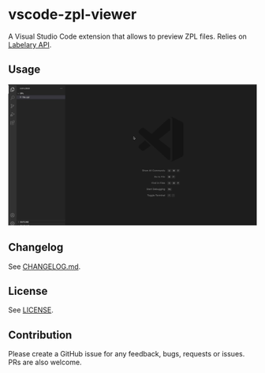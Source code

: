 # vscode-zpl-viewer

A Visual Studio Code extension that allows to preview ZPL files.
Relies on [Labelary API](http://labelary.com/service.html).

## Usage

![Usage](images/usage.gif)

## Changelog

See [CHANGELOG.md](CHANGELOG.md).

## License

See [LICENSE](LICENSE).

## Contribution

Please create a GitHub issue for any feedback, bugs, requests or issues.
PRs are also welcome.

